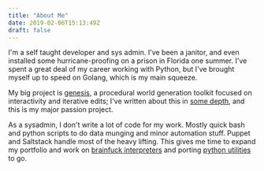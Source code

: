 ```yaml
---
title: "About Me"
date: 2019-02-06T15:13:49Z
draft: false
---
```


I'm a self taught developer and sys admin. I've been a janitor, and even installed some hurricane-proofing on a prison in Florida one summer. I've spent a great deal of my career working with Python, but I've brought myself up to speed on Golang, which is my main squeeze.

My big project is [genesis](https://ndumas.com/portfolio/genesis/), a procedural world generation toolkit focused on interactivity and iterative edits; I've written about this in [some depth](/posts/genesis-roadmap/), and this is my major passion project.

As a sysadmin, I don't write a lot of code for my work. Mostly quick bash and python scripts to do data munging and minor automation stuff. Puppet and Saltstack handle most of the heavy lifting. This gives me time to expand my portfolio and work on [brainfuck interpreters](https://github.com/therealfakemoot/go-fuck) and porting [python utilities](https://github.com/therealfakemoot/go-collections) to go.
